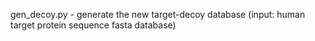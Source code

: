 gen_decoy.py - generate the new target-decoy database (input: human target protein sequence fasta database)

